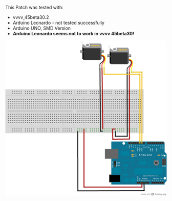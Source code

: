 This Patch was tested with:
* vvvv_45beta30.2
* Arduino Leonardo - not tested successfully
* Arduino UNO, SMD Version
* **Arduino Leonardo seems not to work in vvvv 45beta30!**

![imagename](div/Servomotor.png)
